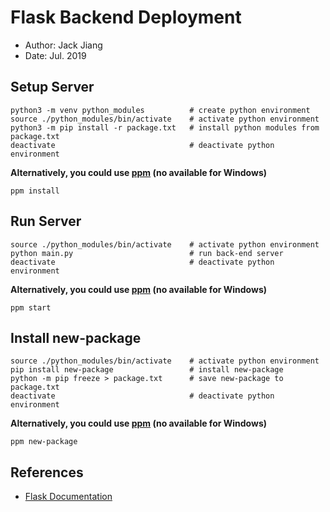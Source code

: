 # Flask Backend Deployment

- Author: Jack Jiang
- Date: Jul. 2019

## Setup Server

```shell
python3 -m venv python_modules          # create python environment
source ./python_modules/bin/activate    # activate python environment
python3 -m pip install -r package.txt   # install python modules from package.txt
deactivate                              # deactivate python environment
```

**Alternatively, you could use [ppm](https://github.com/Jiangyiqun/fullstack_tutorial/tree/master/ppm) (no available for Windows)**

```shell
ppm install
```

## Run Server

```shell 
source ./python_modules/bin/activate    # activate python environment
python main.py                          # run back-end server
deactivate                              # deactivate python environment
```

**Alternatively, you could use [ppm](https://github.com/Jiangyiqun/fullstack_tutorial/tree/master/ppm) (no available for Windows)**

```shell
ppm start
```

## Install new-package

```shell
source ./python_modules/bin/activate    # activate python environment
pip install new-package					# install new-package
python -m pip freeze > package.txt		# save new-package to package.txt
deactivate                              # deactivate python environment
```

**Alternatively, you could use [ppm](https://github.com/Jiangyiqun/fullstack_tutorial/tree/master/ppm) (no available for Windows)**

```shell
ppm new-package
```

## References

- [Flask Documentation](https://flask.palletsprojects.com/en/1.1.x/)